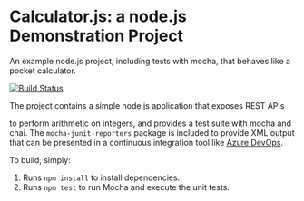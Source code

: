 Calculator.js: a node.js Demonstration Project
==============================================
An example node.js project, including tests with mocha, that behaves like
a pocket calculator.

[![Build Status](https://dev.azure.com/rayliu1984/calculator/_apis/build/status/RayLiu1106.calculator?branchName=master)](https://dev.azure.com/rayliu1984/calculator/_build/latest?definitionId=6&branchName=master)

The project contains a simple node.js application that exposes REST APIs

to perform arithmetic on integers, and provides a test suite with mocha
and chai.  The `mocha-junit-reporters` package is included to provide XML
output that can be presented in a continuous integration tool like
[Azure DevOps](https://azure.com/devops).

To build, simply:

1. Runs `npm install` to install dependencies.
2. Runs `npm test` to run Mocha and execute the unit tests.

